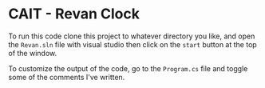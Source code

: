# CAIT - Revan Clock

To run this code clone this project to whatever directory you like, and open the `Revan.sln` file with visual studio
then click on the `start` button at the top of the window.

To customize the output of the code, go to the `Program.cs` file and toggle some of the comments I've written.